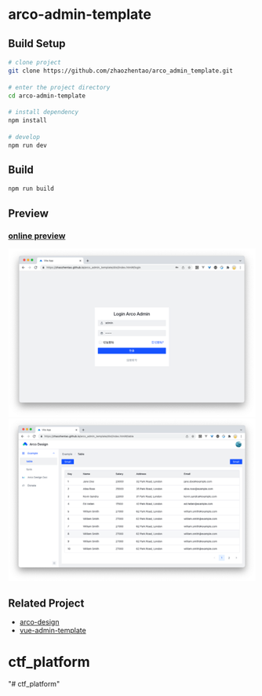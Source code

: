 # arco-admin-template

## Build Setup

```bash
# clone project
git clone https://github.com/zhaozhentao/arco_admin_template.git

# enter the project directory
cd arco-admin-template

# install dependency
npm install

# develop
npm run dev
```

## Build
```bash
npm run build
```

## Preview

### [online preview](https://zhaozhentao.github.io/arco_admin_template/dist/index.html#/)

![image](snapshot/screen1.png)
![image](snapshot/screen2.png)

## Related Project

- [arco-design](https://arco.design/)
- [vue-admin-template](https://github.com/PanJiaChen/vue-admin-template/)
# ctf_platform
"# ctf_platform" 
